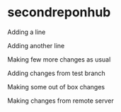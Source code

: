 # secondreponhub


Adding a line

Adding another line



Making few more changes as usual

Adding changes from test branch


Making some out of box changes

Making changes from remote server

